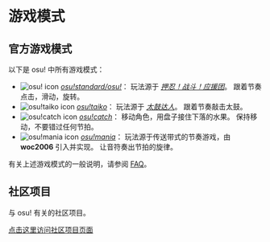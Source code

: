 <!-- wiki -->
[FAQ wikilink]: /wiki/FAQ/ "FAQ"
[osu! wikilink]: ./osu!/ "osu!"
[osu!taiko wikilink]: ./osu!taiko/ "osu!taiko"
[osu!catch wikilink]: ./osu!catch/ "osu!catch"
[osu!mania wikilink]: ./osu!mania/ "osu!mania"
[External Ports wikilink]: ./External_Ports "External Ports"

<!-- external -->
[押忍！战斗！应援团 维基百科]: https://zh.wikipedia.org/wiki/%E6%8A%BC%E5%BF%8D%EF%BC%81%E6%88%B0%E9%AC%A5%EF%BC%81%E6%87%89%E6%8F%B4%E5%9C%98 "押忍！战斗！应援团的维基百科页面"
[太鼓达人 维基百科]: https://zh.wikipedia.org/wiki/%E5%A4%AA%E9%BC%93%E4%B9%8B%E9%81%94%E4%BA%BA%E7%B3%BB%E5%88%97 "太鼓达人的维基百科页面"

<!-- shared image -->
[osu! icon link]: /wiki/shared/mode/osu.png "osu! icon"
[osu!taiko icon link]: /wiki/shared/mode/taiko.png "osu!taiko icon"
[osu!catch icon link]: /wiki/shared/mode/catch.png "osu!catch icon"
[osu!mania icon link]: /wiki/shared/mode/mania.png "osu!mania icon"

# 游戏模式

## 官方游戏模式

以下是 osu! 中所有游戏模式：

- ![osu! icon][osu! icon link] _[osu!standard/osu!][osu! wikilink]_：
  玩法源于 _[押忍！战斗！应援团][押忍！战斗！应援团 维基百科]_。
  跟着节奏点击，滑动，旋转。
- ![osu!taiko icon][osu!taiko icon link] _[osu!taiko][osu!taiko wikilink]_：
  玩法源于 _[太鼓达人][太鼓达人 维基百科]_。
  跟着节奏敲击太鼓。
- ![osu!catch icon][osu!catch icon link] _[osu!catch][osu!catch wikilink]_：
  移动角色，用盘子接住下落的水果。
  保持移动，不要错过任何节拍。
- ![osu!mania icon][osu!mania icon link] _[osu!mania][osu!mania wikilink]_：
  玩法源于传送带式的节奏游戏，由 **woc2006** 引入并实现。
  让音符奏出节拍的旋律。

有关上述游戏模式的一般说明，请参阅 [FAQ][FAQ wikilink]。

## 社区项目

与 osu! 有关的社区项目。

[点击这里访问社区项目页面][External Ports wikilink]
